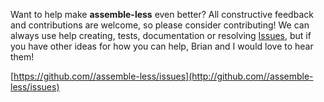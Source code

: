 Want to help make **assemble-less** even better? All constructive feedback and contributions are welcome, so please consider contributing!  We can always use help creating, tests, documentation or resolving [Issues](https://github.com//assemble-less/issues), but if you have other ideas for how you can help, Brian and I would love to hear them!

[https://github.com//assemble-less/issues](http://github.com//assemble-less/issues)
